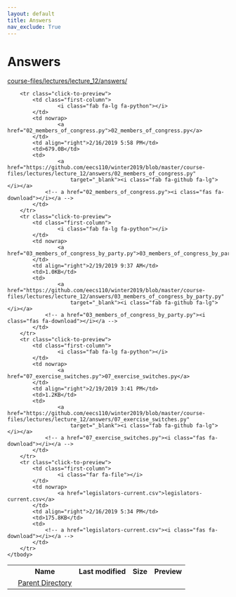 ```yaml
---
layout: default
title: Answers
nav_exclude: True
---
```


# Answers

[course-files/lectures/lecture_12/answers/](.)

<table class="tbl-files">
    <tbody>
        <tr>
            <th valign="top"></th>
            <th>Name</th>
            <th>Last modified</th>
            <th>Size</th>
            <th>Preview</th>
        </tr>
        <tr>
            <td valign="top">
                <i class="fa fa-folder-open"></i>
            </td>
            <td><a href="../">Parent Directory</a></td>
            <td>&nbsp;</td>
            <td>&nbsp;</td>
            <td>&nbsp;</td>
        </tr>

        <tr class="click-to-preview">
            <td class="first-column">
                    <i class="fab fa-lg fa-python"></i>
            </td>
            <td nowrap>
                    <a href="02_members_of_congress.py">02_members_of_congress.py</a>
            </td>
            <td align="right">2/16/2019 5:58 PM</td>
            <td>679.0B</td>
            <td>
                    <a href="https://github.com/eecs110/winter2019/blob/master/course-files/lectures/lecture_12/answers/02_members_of_congress.py" 
                        target="_blank"><i class="fab fa-github fa-lg"></i></a>
                <!-- a href="02_members_of_congress.py"><i class="fas fa-download"></i></a -->
            </td>
        </tr>
        <tr class="click-to-preview">
            <td class="first-column">
                    <i class="fab fa-lg fa-python"></i>
            </td>
            <td nowrap>
                    <a href="03_members_of_congress_by_party.py">03_members_of_congress_by_party.py</a>
            </td>
            <td align="right">2/19/2019 9:37 AM</td>
            <td>1.0KB</td>
            <td>
                    <a href="https://github.com/eecs110/winter2019/blob/master/course-files/lectures/lecture_12/answers/03_members_of_congress_by_party.py" 
                        target="_blank"><i class="fab fa-github fa-lg"></i></a>
                <!-- a href="03_members_of_congress_by_party.py"><i class="fas fa-download"></i></a -->
            </td>
        </tr>
        <tr class="click-to-preview">
            <td class="first-column">
                    <i class="fab fa-lg fa-python"></i>
            </td>
            <td nowrap>
                    <a href="07_exercise_switches.py">07_exercise_switches.py</a>
            </td>
            <td align="right">2/19/2019 3:41 PM</td>
            <td>1.2KB</td>
            <td>
                    <a href="https://github.com/eecs110/winter2019/blob/master/course-files/lectures/lecture_12/answers/07_exercise_switches.py" 
                        target="_blank"><i class="fab fa-github fa-lg"></i></a>
                <!-- a href="07_exercise_switches.py"><i class="fas fa-download"></i></a -->
            </td>
        </tr>
        <tr class="click-to-preview">
            <td class="first-column">
                    <i class="far fa-file"></i>
            </td>
            <td nowrap>
                    <a href="legislators-current.csv">legislators-current.csv</a>
            </td>
            <td align="right">2/16/2019 5:34 PM</td>
            <td>175.8KB</td>
            <td>
                <!-- a href="legislators-current.csv"><i class="fas fa-download"></i></a -->
            </td>
        </tr>
    </tbody>
</table>

